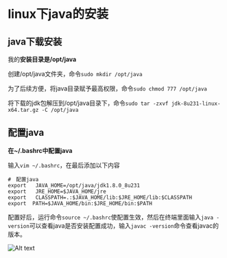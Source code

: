 # linux下java的安装

## java下载安装

我的**安装目录是/opt/java**

创建/opt/java文件夹，命令`sudo mkdir /opt/java`

为了后续方便，将java目录赋予最高权限，命令`sudo chmod 777 /opt/java`

将下载的jdk包解压到/opt/java目录下，命令`sudo tar -zxvf jdk-8u231-linux-x64.tar.gz -C /opt/java`

## 配置java

**在~/.bashrc中配置java**

输入`vim ~/.bashrc`，在最后添加以下内容

```
#　配置java
export   JAVA_HOME=/opt/java/jdk1.8.0_8u231
export   JRE_HOME=$JAVA_HOME/jre
export   CLASSPATH=.:$JAVA_HOME/lib:$JRE_HOME/lib:$CLASSPATH
export  PATH=$JAVA_HOME/bin:$JRE_HOME/bin:$PATH
```

配置好后，运行命令`source ~/.bashrc`使配置生效，然后在终端里面输入`java -version`可以查看java是否安装配置成功，输入`javac -version`命令查看javac的版本。

![Alt text](https://github.com/wanghengg/common-configuration/blob/master/install-java-in-linux/java_version.png)

